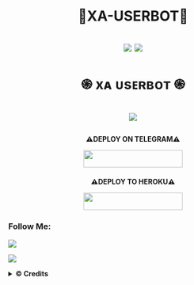 <h1 align="center">🦖XA-USERBOT🦖

    
    
    
    

    
</p>
<p align="center">
    <a href="https://pypi.org/project/Telethon/"> <img src="https://img.shields.io/pypi/v/telethon?color=yellow&label=telethon&logo=python&logoColor=green&style=for-the-badge" /></a>
    <a href="https://t.me/rexaprivateroom"><img src="https://img.shields.io/badge/Join-Group%20Support-blue.svg?style=for-the-badge&logo=Telegram"></a>
</p>

<h1 align="center">֍ xᴀ ᴜsᴇʀʙᴏᴛ ֍<h1 align="center">


<p align="center">
  <img src="https://telegra.ph/file/543425c832763405474c4.jpg">
</p>

<h4 align="center"> ⚠️DEPLOY ON TELEGRAM⚠️ </p>
<p align="center"><a href="https://telegram.dog/XTZ_HerokuBot?start=UmV4YXNoaC9YYS1Vc2VyYm90IFhhLVVzZXJib3Q"> <img src="https://img.shields.io/badge/Deploy%20On%20Telegram-blue?style=for-the-badge&logo=telegram" width="200" height="35.60" /></a></p>

<h4 align="center"> ⚠️DEPLOY TO HEROKU⚠️ </p>
<p align="center"><a href="https://heroku.com/deploy?template=https://github.com/Rexashh/Xa-Userbot/tree/master"> <img src="https://img.shields.io/badge/Deploy%20To%20Heroku-indigo?style=flat&logo=heroku" width="200" height="35.60" /></a></p>


### Follow Me:
<p align="left">
<a href="https://github.com/Rexashh/Xa-Userbot"><img src="https://img.shields.io/badge/GitHub-Follow%20on%20GitHub-inactive.svg?logo=github"></a>
</p>
</p>
<p align="left">
<a href="https://instagram.com/syhndr_"><img src="https://img.shields.io/badge/Instagram-Follow%20on%20Instagram-important.svg?logo=instagram"></a>
</p>

<details>
  <summary><b>© Credits</b></summary>

 🙏 **ORIGINAL REPO & SPECIAL THANKS :**

*   [Kyy-Userbot](https://github.com/muhammadrizky16/Kyy-Userbot)    Kyy-Userbot
*   BERIBU RIBU TERIMAKASIH KEPADA [TONIC](https://github.com/Tonic990) YANG SUDAH SELALU MENJAWAB SEMUA PERTANYAAN SAYA KETIKA SAYA MENGALAMI KESALAHAN
*   BERIBU RIBU TERIMAKASIH KEPADA [KYY](https://github.com/muhammadrizky16) YANG SUDAH MENGIJINKAN SAYA MENGCLONE, DAN SUDAH MERESPON SAYA :) 
*   TERIMAKASIH BANYAK KEPADA USERBOT INDONESIA LAINNYA🙏

